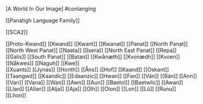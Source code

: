 [A World In Our Image]
#conlanging

[[Panatigh Language Family]]

[[SCA2]]

[[Proto-Kwand]]
	[[Kwand]]
		[[Kwant]]
			[[Kwanat]]
				[[Panat]]
					[[North Panat]]
						[[North West Panat]]
							[[Naata]]
							[[Isera]]
						[[North East Panat]]
							[[Repa]]
							[[Galis]]
					[[South Panat]]
						[[Batan]]
				[[Kwånæth]]
					[[Kvonædh]]
						[[Kvoen]]
					[[Nåkwes]]
						[[Naguh]]
						[[Kwe]]		
			[[Xuants]]
				[[Jynas]]
				[[Honth]]
					[[Åns]]
					[[Hof]]
		[[Kaand]]
			[[Oskant]]
			[[Taangwd]]
				[[Kaandic]]
				[[Edaanzic]]
	[[Hwan]]
		[[Fan]]
			[[Ván]]
				[[Bán]]
				[[Ann]]
			[[Van]]
				[[Vana]]
		[[Wan]]
			[[Awn]]
				[[Aun]]
					[[Baetol]]
						[[Baetwlic]]
				[[Awan]]
		[[Llan]]
			[[Allan]]
				[[Alja]]
					[[Aja]]
					[[Olh]]
				[[Olon]]
			[[Lon]]
				[[Lû]]
				[[Runu]]
				[[Lhon]]

